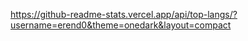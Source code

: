 
https://github-readme-stats.vercel.app/api/top-langs/?username=erend0&theme=onedark&layout=compact
